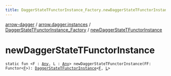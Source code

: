 ```yaml
---
title: DaggerStateTFunctorInstance_Factory.newDaggerStateTFunctorInstance - arrow-dagger
---
```


[arrow-dagger](../../index.html) / [arrow.dagger.instances](../index.html) / [DaggerStateTFunctorInstance_Factory](index.html) / [newDaggerStateTFunctorInstance](./new-dagger-state-t-functor-instance.html)

# newDaggerStateTFunctorInstance

`static fun <F : `[`Any`](https://kotlinlang.org/api/latest/jvm/stdlib/kotlin/-any/index.html)`, L : `[`Any`](https://kotlinlang.org/api/latest/jvm/stdlib/kotlin/-any/index.html)`> newDaggerStateTFunctorInstance(FF: Functor<`[`F`](new-dagger-state-t-functor-instance.html#F)`>): `[`DaggerStateTFunctorInstance`](../-dagger-state-t-functor-instance/index.html)`<`[`F`](new-dagger-state-t-functor-instance.html#F)`, `[`L`](new-dagger-state-t-functor-instance.html#L)`>`